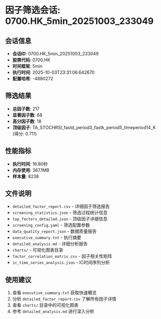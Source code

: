 # 因子筛选会话: 0700.HK_5min_20251003_233049

## 会话信息
- **会话ID**: 0700.HK_5min_20251003_233049
- **股票代码**: 0700.HK
- **时间框架**: 5min
- **执行时间**: 2025-10-03T23:31:06.642670
- **配置哈希**: -4880272

## 筛选结果
- **总因子数**: 217
- **显著因子数**: 68
- **高分因子数**: 18
- **顶级因子**: TA_STOCHRSI_fastd_period3_fastk_period5_timeperiod14_K (得分: 0.711)

## 性能指标
- **执行时间**: 16.80秒
- **内存使用**: 367.1MB
- **样本量**: 8238

## 文件说明
- `detailed_factor_report.csv` - 详细因子筛选报告
- `screening_statistics.json` - 筛选过程统计信息
- `top_factors_detailed.json` - 顶级因子详细信息
- `screening_config.yaml` - 筛选配置参数
- `data_quality_report.json` - 数据质量报告
- `executive_summary.txt` - 执行摘要
- `detailed_analysis.md` - 详细分析报告
- `charts/` - 可视化图表目录
- `factor_correlation_matrix.csv` - 因子相关性矩阵
- `ic_time_series_analysis.json` - IC时间序列分析

## 使用建议
1. 查看 `executive_summary.txt` 获取快速概览
2. 分析 `detailed_factor_report.csv` 了解所有因子详情
3. 查看 `charts/` 目录中的可视化图表
4. 参考 `detailed_analysis.md` 进行深入分析
